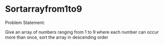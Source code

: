 # Sortarrayfrom1to9

Problem Statement:

Give an array of numbers ranging from 1 to 9 where each number can occur more than once, sort the array in descending order
